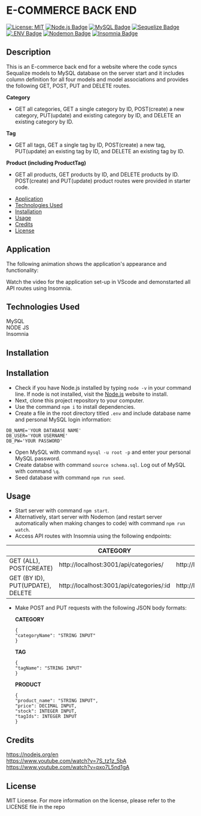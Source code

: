 # E-COMMERCE BACK END </br>

[![License: MIT](https://img.shields.io/badge/License-MIT-yellow.svg)](https://opensource.org/licenses/MIT)
[![Node.js Badge](https://img.shields.io/badge/Node.js-393?logo=nodedotjs&logoColor=fff&style=flat)](https://nodejs.org/en)
[![MySQL Badge](https://img.shields.io/badge/MySQL-4479A1?logo=mysql&logoColor=fff&style=flat)](https://www.npmjs.com/package/mysql2)
[![Sequelize Badge](https://img.shields.io/badge/Sequelize-52B0E7?logo=sequelize&logoColor=fff&style=flat)](https://sequelize.org/docs/v6/)
[![.ENV Badge](https://img.shields.io/badge/.ENV-ECD53F?logo=dotenv&logoColor=000&style=flat)](https://www.npmjs.com/package/dotenv)
[![Nodemon Badge](https://img.shields.io/badge/Nodemon-76D04B?logo=nodemon&logoColor=fff&style=flat)](https://nodemon.io/)
[![Insomnia Badge](https://img.shields.io/badge/Insomnia-4000BF?logo=insomnia&logoColor=fff&style=flat)](https://insomnia.rest/)

## Description

This is an E-commerce back end for a website where the code syncs Sequalize models to MySQL database on the server start and it includes column definition for all four models and model associations and provides the following GET, POST, PUT and DELETE routes. </br>

**Category**

- GET all categories, GET a single category by ID, POST(create) a new category, PUT(update) and existing category by ID, and DELETE an existing category by ID.

**Tag**

- GET all tags, GET a single tag by ID, POST(create) a new tag, PUT(update) an existing tag by ID, and DELETE an existing tag by ID.

**Product (including ProductTag)**

- GET all products, GET products by ID, and DELETE products by ID. POST(create) and PUT(update) product routes were provided in starter code.

* [Application](#Application)
* [Technologies Used](#TechnologiesUsed)
* [Installation](#Installation)
* [Usage](#usage)
* [Credits](#credits)
* [License](#license)

## Application

The following animation shows the application's appearance and functionality:

Watch the video for the application set-up in VScode and demonstarted all API routes using Insomnia.

## Technologies Used

MySQL </br>
NODE JS </br>
Insomnia

## Installation

## Installation

- Check if you have Node.js installed by typing `node -v` in your command line. If node is not installed, visit the [Node.js](https://nodejs.org/en) website to install.
- Next, clone this project repository to your computer.
- Use the command `npm i` to install dependencies.
- Create a file in the root directory titled `.env` and include database name and personal MySQL login information:

```
DB_NAME='YOUR DATABASE NAME'
DB_USER='YOUR USERNAME'
DB_PW='YOUR PASSWORD'
```

- Open MySQL with command `mysql -u root -p` and enter your personal MySQL password.
- Create databse with command `source schema.sql`. Log out of MySQL with command `\q`.
- Seed database with command `npm run seed`.

## Usage

- Start server with command `npm start`.
- Alternatively, start server with Nodemon (and restart server automatically when making changes to code) with command `npm run watch`.
- Access API routes with Insomnia using the following endpoints:

|                                  | CATEGORY                                 | TAG                                | PRODUCT                                |
| -------------------------------- | ---------------------------------------- | ---------------------------------- | -------------------------------------- |
| GET (ALL), POST(CREATE)          | http://localhost:3001/api/categories/    | http://localhost:3001/api/tags/    | http://localhost:3001/api/products/    |
| GET (BY ID), PUT(UPDATE), DELETE | http://localhost:3001/api/categories/:id | http://localhost:3001/api/tags/:id | http://localhost:3001/api/products/:id |

- Make POST and PUT requests with the following JSON body formats:

  **CATEGORY**

  ```
  {
  "categoryName": "STRING INPUT"
  }
  ```

  **TAG**

  ```
  {
  "tagName": "STRING INPUT"
  }
  ```

  **PRODUCT**

  ```
  {
  "product_name": "STRING INPUT",
  "price": DECIMAL INPUT,
  "stock": INTEGER INPUT,
  "tagIds": INTEGER INPUT
  }
  ```

## Credits

https://nodejs.org/en </br>
https://www.youtube.com/watch?v=7S_tz1z_5bA </br>
https://www.youtube.com/watch?v=pxo7L5nd1gA

## License

MIT License.
For more information on the license, please refer to the LICENSE file in the repo
